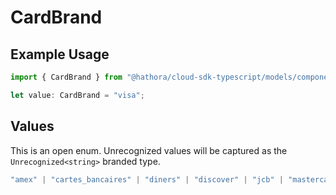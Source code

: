 # CardBrand

## Example Usage

```typescript
import { CardBrand } from "@hathora/cloud-sdk-typescript/models/components";

let value: CardBrand = "visa";
```

## Values

This is an open enum. Unrecognized values will be captured as the `Unrecognized<string>` branded type.

```typescript
"amex" | "cartes_bancaires" | "diners" | "discover" | "jcb" | "mastercard" | "visa" | "unionpay" | "card" | Unrecognized<string>
```